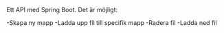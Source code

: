 Ett API med Spring Boot. Det är möjligt:

-Skapa ny mapp 
-Ladda upp fil till specifik mapp
-Radera fil
-Ladda ned fil
